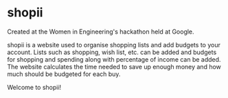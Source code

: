 # shopii

Created at the Women in Engineering's hackathon held at Google.

shopii is a website used to organise shopping lists and add budgets to your account. Lists such as shopping, wish list, etc. can be added and budgets for shopping and spending along with percentage of income can be added. The website calculates the time needed to save up enough money and how much should be budgeted for each buy. 

Welcome to shopii!
